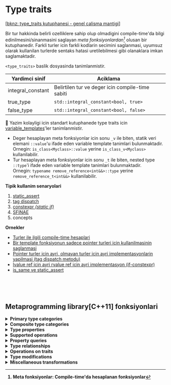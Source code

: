 # Type traits
[[bknz: type_traits kutuphanesi - genel calisma mantigi](521_type_traits_details.md)]  

Bir tur hakkinda belirli ozelliklere sahip olup olmadigini compile-time'da bilgi edinilmesini/sinanmasini saglayan *meta fonksiyonlardan[^metafunc]* olusan bir kutuphanedir. Farkli turler icin farkli kodlarin secimini saglanmasi, uyumsuz olarak kullanilan turlerde sentaks hatasi uretilebilmesi gibi olanaklara imkan saglamaktadir. 

[^metafunc]: **Meta fonksiyonlar**: Compile-time'da hesaplanan fonksiyonlar
 
`<type_traits>` baslik dosyasinda tanimlanmistir.  

| Yardimci sinif    | Aciklama                                         |
| ----------------- | ------------------------------------------------ |
| integral_constant | Belirtilen tur ve deger icin compile-time sabiti |
| true_type         | `std::integral_constant<bool, true>`             |
| false_type        | `std::integral_constant<bool, false>`            |

:triangular_flag_on_post: Yazim kolayligi icin standart kutuphanede type traits icin [variable_templates](variable_templates.md)'ler tanimlanmistir.  
* Deger hesaplayan meta fonksiyonlar icin sonu `_v` ile biten, statik veri elemani `::value`'u ifade eden variable template tanimlari bulunmaktadir.  
 Ornegin: `is_class<Myclass>::value` yerine `is_class_v<Myclass>` kullanilabilir.   
* Tur hesaplayan meta fonksiyonlar icin sonu `_t` ile biten, nested type `::type`'i ifade eden variable template tanimlari bulunmaktadir.  
 Ornegin: `typename remove_reference<int&&>::type` yerine `remove_reference_t<int&&>` kullanilabilir.  

<!--  -->

**Tipik kullanim senaryolari**  
1. [static_assert](../01_lang/321_static_assert.md#static_assert)  
2. [tag dispatch](../04_advanced/002_tag_dispatch.md)  
3. [constexpr *(static if)*](../01_lang/171_constexpr_if.md#if-constexpr)  
4. [SFINAE](../04_advanced/003_sfinae.md#sfinae)
5. concepts  

<!--  -->

**Ornekler**  

* [Turler ile ilgili compile-time hesaplari](res/src/type_traits01.cpp)
* [Bir template fonksiyonun sadece pointer turleri icin kullanilmasinin saglanmasi](res/src/type_traits02.cpp)
* [Pointer turler icin ayri, olmayan turler icin ayri implementasyonlarin yapilmasi (tag dispatch metodu)](res/src/type_traits03.cpp)
* [lvalue ref icin ayri rvalue ref icin ayri implementasyon (if-constexpr)](res/src/type_traits04.cpp)
* [is_same ve static_assert](res/src/type_traits05.cpp)  

<!--  -->

<br/>
<br/>
<br/>

## Metaprogramming library[C++11] fonksiyonlari

<details>
<summary><b>Primary type categories</summary>

`is_void` `is_null_pointer` `is_integral` `is_floating_point` `is_array` `is_enum` `is_union` `is_class` `is_function` `is_pointer` `is_lvalue_reference` `is_rvalue_reference` `is_member_object_pointer` `is_member_function_pointer`  
</details>
<!--  -->

<details>
<summary><b>Composite type categories</summary>

`is_fundamental` `is_arithmetic` `is_scalar` `is_object` `is_compound` `is_reference` `is_member_pointer`  
</details>
<!--  -->

<details>
<summary><b>Type properties</summary>

`is_const` `is_volatile` `is_trivial` `is_trivially_copyable` `is_standard_layout` `has_unique_object_representations` `is_empty` `is_polymorphic` `is_abstract` `is_final` `is_aggregate` `is_implicit_lifetime` `is_signed` `is_unsigned` `is_bounded_array` `is_unbounded_array` `is_scoped_enum`  
</details>
<!--  -->

<details>
<summary><b>Supported operations</summary>

`is_constructible` `is_trivially_constructible` `is_nothrow_constructible` `is_default_constructible` `is_trivially_default_constructible` `is_nothrow_default_constructible` `is_copy_constructible` `is_trivially_copy_constructible` `is_nothrow_copy_constructible` `is_move_constructible` `is_trivially_move_constructible` `is_nothrow_move_constructible` `is_assignable` `is_trivially_assignable` `is_nothrow_assignable` `is_copy_assignable` `is_trivially_copy_assignable` `is_nothrow_copy_assignable` `is_move_assignable` `is_trivially_move_assignable` `is_nothrow_move_assignable` `is_destructible` `is_trivially_destructible` `is_nothrow_destructible` `has_virtual_destructor` `is_swappable_with` `is_swappable` `is_nothrow_swappable_with` `is_nothrow_swappable`  
</details>
<!--  -->

<details>
<summary><b>Property queries</summary>

`alignment_of` `rank` `extent`  
</details>
<!--  -->

<details>
<summary><b>Type relationships</summary>

`is_same` `is_base_of` `is_convertible` `is_nothrow_convertible` `is_layout_compatible` `is_pointer_interconvertible_base_of` `is_invocable` `is_invocable_r` `is_nothrow_invocable` `is_nothrow_invocable_r`  
</details>
<!--  -->

<details>
<summary><b>Operations on traits</summary>

`conjunction` `disjunction` `negation` 
</details>
<!--  -->

<details>
<summary><b>Type modifications</summary>

* Const-volatility specifiers  
  `remove_cv` `remove_const` `remove_volatile`  
  `add_cv` `add_const` `add_volatile`  
* References  
  `remove_reference` `add_lvalue_reference` `add_rvalue_reference`  
* Pointers  
  `remove_pointer` `add_pointer`  
* Sign modifiers  
  `make_signed` `make_unsigned`  
* Arrays  
  `remove_extent` `remove_all_extents`  
</details>
<!--  -->

<details>
<summary><b>Miscellaneous transformations</summary>

`decay` `remove_cvref` [`enable_if`](../04_advanced/003_sfinae.md#stdenable_if) `conditional` `common_type` `common_reference` `basic_common_reference` `underlying_type` `void_t` `type_identity`  

> :pushpin: `type_identity`, template tur cikarimi yapilmak istenmeyen kapsamlarda kullanilabilmektedir. 

> :pushpin: `enable_if` genellikle [SFINAE](../04_advanced/003_sfinae.md) ile birlikte kullanilir.

</details>
<!--  -->
